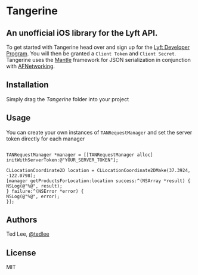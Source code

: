 # Tangerine
## An unofficial iOS library for the Lyft API.

To get started with Tangerine head over and sign up for the [Lyft Developer Program](https://lyft.com/developers). You will then be granted a `Client Token` and `Client Secret`. Tangerine uses the [Mantle](https://github.com/Mantle/Mantle) framework for JSON serialization in conjunction with [AFNetworking](https://github.com/AFNetworking/AFNetworking).

## Installation

Simply drag the *Tangerine* folder into your project

## Usage

You can create your own instances of `TANRequestManager` and set the server token directly for each manager
```objc

TANRequestManager *manager = [[TANRequestManager alloc] initWithServerToken:@"YOUR_SERVER_TOKEN"];

CLLocationCoordinate2D location = CLLocationCoordinate2DMake(37.3924, -122.0798);
[manager getProductsForLocation:location success:^(NSArray *result) {
NSLog(@"%@", result);
} failure:^(NSError *error) {
NSLog(@"%@", error);
}];
```

## Authors

Ted Lee, [@tedlee](https://www.twitter.com/tedlee)

## License

MIT